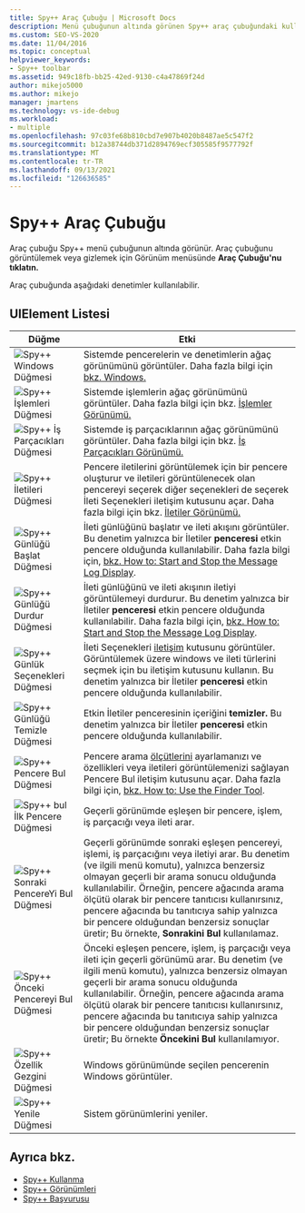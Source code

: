 ```yaml
---
title: Spy++ Araç Çubuğu | Microsoft Docs
description: Menü çubuğunun altında görünen Spy++ araç çubuğundaki kullanıcı arabirimi öğelerini anlayabilirsiniz. Araç çubuğunu görüntülemek veya gizlemek için Görünüm menüsünde Araç Çubuğu'nu tıklatın.
ms.custom: SEO-VS-2020
ms.date: 11/04/2016
ms.topic: conceptual
helpviewer_keywords:
- Spy++ toolbar
ms.assetid: 949c18fb-bb25-42ed-9130-c4a47869f24d
author: mikejo5000
ms.author: mikejo
manager: jmartens
ms.technology: vs-ide-debug
ms.workload:
- multiple
ms.openlocfilehash: 97c03fe68b810cbd7e907b4020b8487ae5c547f2
ms.sourcegitcommit: b12a38744db371d2894769ecf305585f9577792f
ms.translationtype: MT
ms.contentlocale: tr-TR
ms.lasthandoff: 09/13/2021
ms.locfileid: "126636585"
---
```

# <a name="spy-toolbar"></a>Spy++ Araç Çubuğu
Araç çubuğu Spy++ menü çubuğunun altında görünür. Araç çubuğunu görüntülemek veya gizlemek için Görünüm menüsünde **Araç Çubuğu'nu** **tıklatın.**

 Araç çubuğunda aşağıdaki denetimler kullanılabilir.

## <a name="uielement-list"></a>UIElement Listesi

|Düğme|Etki|
|------------|------------|
|![Spy&#43;&#43; Windows Düğmesi](../debugger/media/icon_spy--_windows.gif "Icon_Spy++_Windows")|Sistemde pencerelerin ve denetimlerin ağaç görünümünü görüntüler. Daha fazla bilgi için [bkz. Windows.](../debugger/windows-view.md)|
|![Spy&#43;&#43; İşlemleri Düğmesi](../debugger/media/icon_spy--_processes.gif "Icon_Spy++_Processes")|Sistemde işlemlerin ağaç görünümünü görüntüler. Daha fazla bilgi için bkz. [İşlemler Görünümü.](../debugger/processes-view.md)|
|![Spy&#43;&#43; İş Parçacıkları Düğmesi](../debugger/media/icon_spy--_threads.gif "Icon_Spy++_Threads")|Sistemde iş parçacıklarının ağaç görünümünü görüntüler. Daha fazla bilgi için bkz. [İş Parçacıkları Görünümü.](../debugger/threads-view.md)|
|![Spy&#43;&#43; İletileri Düğmesi](../debugger/media/icon_spy--_messages.gif "Icon_Spy++_Messages")|Pencere iletilerini görüntülemek için bir  pencere oluşturur ve iletileri görüntülenecek olan pencereyi seçerek diğer seçenekleri de seçerek İleti Seçenekleri iletişim kutusunu açar. Daha fazla bilgi için bkz. [İletiler Görünümü.](../debugger/messages-view.md)|
|![Spy&#43;&#43; Günlüğü Başlat Düğmesi](../debugger/media/icon_spy--_startlog.gif "Icon_Spy++_StartLog")|İleti günlüğünü başlatır ve ileti akışını görüntüler. Bu denetim yalnızca bir İletiler **penceresi** etkin pencere olduğunda kullanılabilir. Daha fazla bilgi için, [bkz. How to: Start and Stop the Message Log Display](../debugger/how-to-start-and-stop-the-message-log-display.md).|
|![Spy&#43;&#43; Günlüğü Durdur Düğmesi](../debugger/media/icon_spy--_stoplog.gif "Icon_Spy++_StopLog")|İleti günlüğünü ve ileti akışının iletiyi görüntülemeyi durdurur. Bu denetim yalnızca bir İletiler **penceresi** etkin pencere olduğunda kullanılabilir. Daha fazla bilgi için, [bkz. How to: Start and Stop the Message Log Display](../debugger/how-to-start-and-stop-the-message-log-display.md).|
|![Spy&#43;&#43; Günlük Seçenekleri Düğmesi](../debugger/media/icon_spy--_logoptions.gif "Icon_Spy++_LogOptions")|İleti Seçenekleri [iletişim](../debugger/message-options-dialog-box.md) kutusunu görüntüler. Görüntülemek üzere windows ve ileti türlerini seçmek için bu iletişim kutusunu kullanın. Bu denetim yalnızca bir İletiler **penceresi** etkin pencere olduğunda kullanılabilir.|
|![Spy&#43;&#43; Günlüğü Temizle Düğmesi](../debugger/media/spy--_clearlog.gif "Spy++_ClearLog")|Etkin İletiler penceresinin içeriğini **temizler.** Bu denetim yalnızca bir İletiler **penceresi** etkin pencere olduğunda kullanılabilir.|
|![Spy&#43;&#43; Pencere Bul Düğmesi](../debugger/media/icon_spy--_findwindow.gif "Icon_Spy++_FindWindow")|Pencere arama [ölçütlerini](../debugger/find-window-dialog-box.md) ayarlamanızı ve özellikleri veya iletileri görüntülemenizi sağlayan Pencere Bul iletişim kutusunu açar. Daha fazla bilgi için, [bkz. How to: Use the Finder Tool](../debugger/how-to-use-the-finder-tool.md).|
|![Spy&#43;&#43; bul İlk Pencere Düğmesi](../debugger/media/icon_spy--_window.gif "Icon_Spy++_Window")|Geçerli görünümde eşleşen bir pencere, işlem, iş parçacığı veya ileti arar.|
|![Spy&#43;&#43; Sonraki PencereYi Bul Düğmesi](../debugger/media/icon_spy--_nextwindow.gif "Icon_Spy++_NextWindow")|Geçerli görünümde sonraki eşleşen pencereyi, işlemi, iş parçacığını veya iletiyi arar. Bu denetim (ve ilgili menü komutu), yalnızca benzersiz olmayan geçerli bir arama sonucu olduğunda kullanılabilir. Örneğin, pencere ağacında arama ölçütü olarak bir pencere tanıtıcısı kullanırsınız, pencere ağacında bu tanıtıcıya sahip yalnızca bir pencere olduğundan benzersiz sonuçlar üretir; Bu örnekte, **Sonrakini Bul** kullanılamaz.|
|![Spy&#43;&#43; Önceki Pencereyi Bul Düğmesi](../debugger/media/icon_spy--_prevwindow.gif "Icon_Spy++_PrevWindow")|Önceki eşleşen pencere, işlem, iş parçacığı veya ileti için geçerli görünümü arar. Bu denetim (ve ilgili menü komutu), yalnızca benzersiz olmayan geçerli bir arama sonucu olduğunda kullanılabilir. Örneğin, pencere ağacında arama ölçütü olarak bir pencere tanıtıcısı kullanırsınız, pencere ağacında bu tanıtıcıya sahip yalnızca bir pencere olduğundan benzersiz sonuçlar üretir; Bu örnekte **Öncekini Bul** kullanılamıyor.|
|![Spy&#43;&#43; Özellik Gezgini Düğmesi](../debugger/media/icon_spy--_propexp.gif "Icon_Spy++_PropExp")|Windows görünümünde seçilen pencerenin Windows görüntüler.|
|![Spy&#43;&#43; Yenile Düğmesi](../debugger/media/icon_spy--_refresh.gif "Icon_Spy++_Refresh")|Sistem görünümlerini yeniler.|

## <a name="see-also"></a>Ayrıca bkz.
- [Spy++ Kullanma](../debugger/using-spy-increment.md)
- [Spy++ Görünümleri](../debugger/spy-increment-views.md)
- [Spy++ Başvurusu](../debugger/spy-increment-reference.md)
